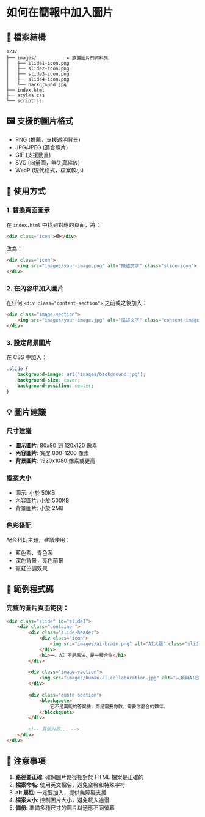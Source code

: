 # 如何在簡報中加入圖片

## 📁 檔案結構
```
123/
├── images/           ← 放置圖片的資料夾
│   ├── slide1-icon.png
│   ├── slide2-icon.png
│   ├── slide3-icon.png
│   ├── slide4-icon.png
│   └── background.jpg
├── index.html
├── styles.css
└── script.js
```

## 🖼️ 支援的圖片格式
- PNG (推薦，支援透明背景)
- JPG/JPEG (適合照片)
- GIF (支援動畫)
- SVG (向量圖，無失真縮放)
- WebP (現代格式，檔案較小)

## 📝 使用方式

### 1. 替換頁面圖示
在 `index.html` 中找到對應的頁面，將：
```html
<div class="icon">🟢</div>
```
改為：
```html
<div class="icon">
    <img src="images/your-image.png" alt="描述文字" class="slide-icon">
</div>
```

### 2. 在內容中加入圖片
在任何 `<div class="content-section">` 之前或之後加入：
```html
<div class="image-section">
    <img src="images/your-image.jpg" alt="描述文字" class="content-image">
</div>
```

### 3. 設定背景圖片
在 CSS 中加入：
```css
.slide {
    background-image: url('images/background.jpg');
    background-size: cover;
    background-position: center;
}
```

## 💡 圖片建議

### 尺寸建議
- **圖示圖片**: 80x80 到 120x120 像素
- **內容圖片**: 寬度 800-1200 像素
- **背景圖片**: 1920x1080 像素或更高

### 檔案大小
- 圖示: 小於 50KB
- 內容圖片: 小於 500KB
- 背景圖片: 小於 2MB

### 色彩搭配
配合科幻主題，建議使用：
- 藍色系、青色系
- 深色背景，亮色前景
- 霓虹色調效果

## 🎨 範例程式碼

### 完整的圖片頁面範例：
```html
<div class="slide" id="slide1">
    <div class="container">
        <div class="slide-header">
            <div class="icon">
                <img src="images/ai-brain.png" alt="AI大腦" class="slide-icon">
            </div>
            <h1>一、AI 不是魔法，是一種合作</h1>
        </div>
        
        <div class="image-section">
            <img src="images/human-ai-collaboration.jpg" alt="人類與AI合作" class="content-image">
        </div>
        
        <div class="quote-section">
            <blockquote>
                它不是萬能的答案機，而是需要你教、需要你磨合的夥伴。
            </blockquote>
        </div>
        
        <!-- 其他內容... -->
    </div>
</div>
```

## 🔧 注意事項

1. **路徑要正確**: 確保圖片路徑相對於 HTML 檔案是正確的
2. **檔案命名**: 使用英文檔名，避免空格和特殊字符
3. **alt 屬性**: 一定要加入，提供無障礙支援
4. **檔案大小**: 控制圖片大小，避免載入過慢
5. **備份**: 準備多種尺寸的圖片以適應不同螢幕
